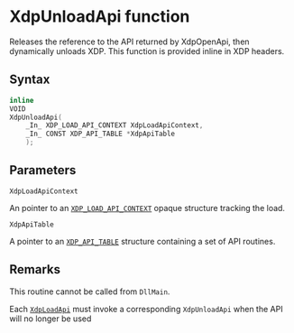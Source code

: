 # XdpUnloadApi function

Releases the reference to the API returned by XdpOpenApi, then dynamically
unloads XDP. This function is provided inline in XDP headers.

## Syntax

```C
inline
VOID
XdpUnloadApi(
    _In_ XDP_LOAD_API_CONTEXT XdpLoadApiContext,
    _In_ CONST XDP_API_TABLE *XdpApiTable
    );
```

## Parameters

`XdpLoadApiContext`

An pointer to an [`XDP_LOAD_API_CONTEXT`](XDP_LOAD_API_CONTEXT.md) opaque structure tracking the load.

`XdpApiTable`

A pointer to an [`XDP_API_TABLE`](XDP_API_TABLE.md) structure containing a set of API routines.

## Remarks

This routine cannot be called from `DllMain`.

Each [`XdpLoadApi`](XdpLoadApi.md) must invoke a corresponding `XdpUnloadApi` when the API will no longer be used
